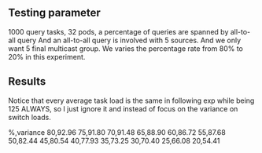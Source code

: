 ## Testing parameter
1000 query tasks, 32 pods, a percentage of queries are spanned by all-to-all query
And an all-to-all query is involved with 5 sources. And we only want 5 final multicast group.
We varies the percentage rate from 80% to 20% in this experiment.

## Results

Notice that every average task load is the same in following exp while being 125 ALWAYS,
so I just ignore it and instead of focus on the variance on switch loads.

%,variance
80,92.96
75,91.80
70,91.48
65,88.90
60,86.72
55,87.68
50,82.44
45,80.54
40,77.93
35,73.25
30,70.40
25,66.08
20,54.41
